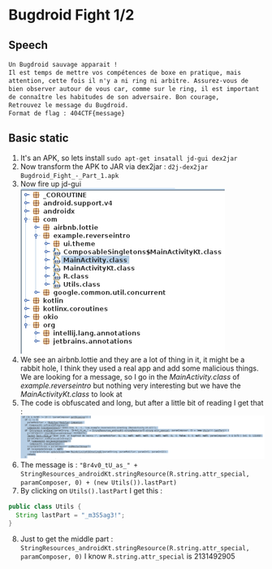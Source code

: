 # Bugdroid Fight 1/2

## Speech
```
Un Bugdroid sauvage apparait !
Il est temps de mettre vos compétences de boxe en pratique, mais attention, cette fois il n'y a ni ring ni arbitre. Assurez-vous de bien observer autour de vous car, comme sur le ring, il est important de connaître les habitudes de son adversaire. Bon courage,
Retrouvez le message du Bugdroid.
Format de flag : 404CTF{message}
```

## Basic static
1. It's an APK, so lets install `sudo apt-get insatall jd-gui dex2jar`
2. Now transform the APK to JAR via dex2jar : `d2j-dex2jar Bugdroid_Fight_-_Part_1.apk`
3. Now fire up jd-gui
![Overview](./img/00_overview.png)
4. We see an airbnb.lottie and they are a lot of thing in it, it might be a rabbit hole, I think they used a real app and add some malicious things. We are looking for a message, so I go in the *MainActivity.class* of  *example.reverseintro* but nothing very interesting but we have the *MainActivityKt.class* to look at
5. The code is obfuscated and long, but after a little bit of reading I get that :
![MainActivityKt.class](./img/01_main_activity_kt.png)
6. The message is : `"Br4v0_tU_as_" + StringResources_androidKt.stringResource(R.string.attr_special, paramComposer, 0) + (new Utils()).lastPart)`
7. By clicking on `Utils().lastPart` I get this : 
```Java
public class Utils {
  String lastPart = "_m3S5ag3!";
}
```
8. Just to get the middle part : `StringResources_androidKt.stringResource(R.string.attr_special, paramComposer, 0)` I know `R.string.attr_special` is 2131492905
